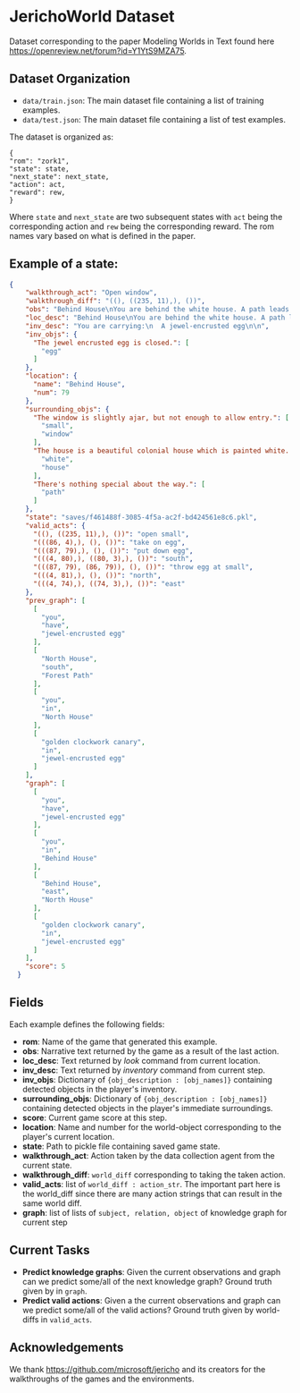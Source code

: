 # JerichoWorld Dataset

Dataset corresponding to the paper Modeling Worlds in Text found here https://openreview.net/forum?id=Y1YtS9MZA75.

## Dataset Organization
* ```data/train.json```: The main dataset file containing a list of training examples.
* ```data/test.json```: The main dataset file containing a list of test examples.

The dataset is organized as:

```
{
"rom": "zork1",
"state": state,
"next_state": next_state,
"action": act,
"reward": rew,
}
```
Where `state` and `next_state` are two subsequent states with `act` being the corresponding action and `rew` being the corresponding reward. The rom names vary based on what is defined in the paper.

## Example of a state:
```json
{
    "walkthrough_act": "Open window",
    "walkthrough_diff": "((), ((235, 11),), ())",
    "obs": "Behind House\nYou are behind the white house. A path leads into the forest to the east. In one corner of the house there is a small window which is slightly ajar.\n\n",
    "loc_desc": "Behind House\nYou are behind the white house. A path leads into the forest to the east. In one corner of the house there is a small window which is slightly ajar.\n\n",
    "inv_desc": "You are carrying:\n  A jewel-encrusted egg\n\n",
    "inv_objs": {
      "The jewel encrusted egg is closed.": [
        "egg"
      ]
    },
    "location": {
      "name": "Behind House",
      "num": 79
    },
    "surrounding_objs": {
      "The window is slightly ajar, but not enough to allow entry.": [
        "small",
        "window"
      ],
      "The house is a beautiful colonial house which is painted white. It is clear that the owners must have been extremely wealthy.": [
        "white",
        "house"
      ],
      "There's nothing special about the way.": [
        "path"
      ]
    },
    "state": "saves/f461488f-3085-4f5a-ac2f-bd424561e8c6.pkl",
    "valid_acts": {
      "((), ((235, 11),), ())": "open small",
      "(((86, 4),), (), ())": "take on egg",
      "(((87, 79),), (), ())": "put down egg",
      "(((4, 80),), ((80, 3),), ())": "south",
      "(((87, 79), (86, 79)), (), ())": "throw egg at small",
      "(((4, 81),), (), ())": "north",
      "(((4, 74),), ((74, 3),), ())": "east"
    },
    "prev_graph": [
      [
        "you",
        "have",
        "jewel-encrusted egg"
      ],
      [
        "North House",
        "south",
        "Forest Path"
      ],
      [
        "you",
        "in",
        "North House"
      ],
      [
        "golden clockwork canary",
        "in",
        "jewel-encrusted egg"
      ]
    ],
    "graph": [
      [
        "you",
        "have",
        "jewel-encrusted egg"
      ],
      [
        "you",
        "in",
        "Behind House"
      ],
      [
        "Behind House",
        "east",
        "North House"
      ],
      [
        "golden clockwork canary",
        "in",
        "jewel-encrusted egg"
      ]
    ],
    "score": 5
  }
```

## Fields
Each example defines the following fields:
* **rom**: Name of the game that generated this example.
* **obs**: Narrative text returned by the game as a result of the last action.
* **loc_desc**: Text returned by *look* command from current location.
* **inv_desc**: Text returned by *inventory* command from current step.
* **inv_objs**: Dictionary of ```{obj_description : [obj_names]}``` containing detected objects in the player's inventory.
* **surrounding_objs**: Dictionary of ```{obj_description : [obj_names]}``` containing detected objects in the player's immediate surroundings.
* **score**: Current game score at this step.
* **location**: Name and number for the world-object corresponding to the player's current location.
* **state**: Path to pickle file containing saved game state.
* **walkthrough_act**: Action taken by the data collection agent from the current state.
* **walkthrough_diff**: ```world_diff``` corresponding to taking the taken action.
* **valid_acts**: list of ```world_diff : action_str```. The important part here is the world_diff since there are many action strings that can result in the same world diff.
* **graph**: list of lists of ```subject, relation, object``` of knowledge graph for current step

## Current Tasks
* **Predict knowledge graphs**: Given the current observations and graph can we predict some/all of the next knowledge graph? Ground truth given by in ```graph```.
* **Predict valid actions**: Given a the current observations and graph can we predict some/all of the valid actions? Ground truth given by world-diffs in ```valid_acts```.

## Acknowledgements
We thank https://github.com/microsoft/jericho and its creators for the walkthroughs of the games and the environments.
